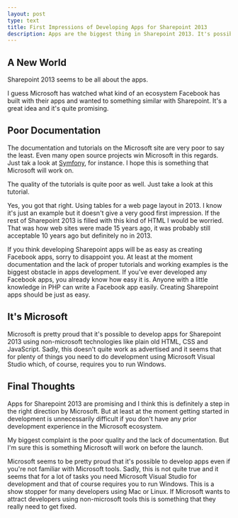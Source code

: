 ```yaml
---
layout: post
type: text
title: First Impressions of Developing Apps for Sharepoint 2013
description: Apps are the biggest thing in Sharepoint 2013. It's possible to create Sharepoint apps in just HTML, CSS and JavaScript or host them on your own server. I have just taken my first steps in developing apps for Sharepoint 2013 and hosting them on a LAMP server. These are my first impressions of the development process.
---
```


## A New World

Sharepoint 2013 seems to be all about the apps.

I guess Microsoft has watched what kind of an ecosystem Facebook has built with
their apps and wanted to something similar with Sharepoint. It's a great idea and
it's quite promising. 
 

## Poor Documentation

The documentation and tutorials on the Microsoft site are very poor to say the least.
Even many open source projects win Microsoft in this regards. Just tak a look at
[Symfony](http://www.symfony.com), for instance. I hope this is something that Microsoft
will work on.

The quality of the tutorials is quite poor as well. Just take a look at this tutorial.

Yes, you got that right. Using tables for a web page layout in 2013. I know it's just an example
but it doesn't give a very good first impression. If the rest of Sharepoint 2013
is filled with this kind of HTML I would be worried. That was how web sites were made 
15 years ago, it was probably still acceptable 10 years ago but definitely no in 2013. 

If you think developing Sharepoint apps will be as easy as creating Facebook apps,
sorry to disappoint you. At least at the moment documentation and the lack of proper
tutorials and working examples is the biggest obstacle in apps development. If you've
ever developed any Facebook apps, you already know how easy it is. Anyone with a little
knowledge in PHP can write a Facebook app easily. Creating Sharepoint apps should be
just as easy.



## It's Microsoft

Microsoft is pretty proud that it's possible to develop apps for Sharepoint 2013 using
non-microsoft technologies like plain old HTML, CSS and JavaScript. Sadly, this doesn't
quite work as advertised and it seems that for plenty of things you need to do development
using Microsoft Visual Studio which, of course, requires you to run Windows.


## Final Thoughts

Apps for Sharepoint 2013 are promising and I think this is definitely a step in the 
right direction by Microsoft. But at least at the moment getting started in development
is unnecessarily difficult if you don't have any prior development experience in the
Microsoft ecosystem.  

My biggest complaint is the poor quality and the lack of documentation. But I'm sure
this is something Microsoft will work on before the launch. 

Microsoft seems to
be pretty proud that it's possible to develop apps even if you're not familiar with
Microsoft tools. Sadly, this is not quite true and it seems that for a lot of tasks
you need Microsoft Visual Studio for development and that of course requires you
to run Windows. This is a show stopper for many developers using Mac or Linux. 
If Microsoft wants to attract developers using non-microsoft tools this is something
that they really need to get fixed.